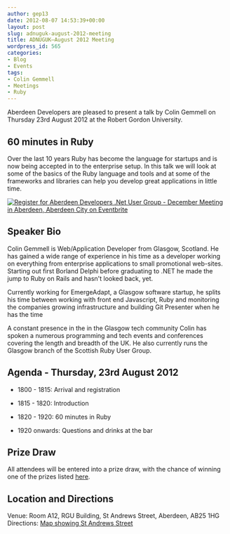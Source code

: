 ```yaml
---
author: gep13
date: 2012-08-07 14:53:39+00:00
layout: post
slug: adnuguk-august-2012-meeting
title: ADNUGUK–August 2012 Meeting
wordpress_id: 565
categories:
- Blog
- Events
tags:
- Colin Gemmell
- Meetings
- Ruby
---
```


Aberdeen Developers are pleased to present a talk by Colin Gemmell on Thursday 23rd August 2012 at the Robert Gordon University.



## 60 minutes in Ruby



Over the last 10 years Ruby has become the language for startups and is now being accepted in to the enterprise setup. In this talk we will look at some of the basics of the Ruby language and tools and at some of the frameworks and libraries can help you develop great applications in little time.



[![Register for Aberdeen Developers .Net User Group - December Meeting in Aberdeen, Aberdeen City  on Eventbrite](http://www.eventbrite.com/registerbutton?eid=2581657808)](http://adnuguk-aug2012.eventbrite.co.uk?ref=elink)



## Speaker Bio



Colin Gemmell is Web/Application Developer from Glasgow, Scotland. He has gained a wide range of experience in his time as a developer working on everything from enterprise applications to small promotional web-sites. Starting out first Borland Delphi before graduating to .NET he made the jump to Ruby on Rails and hasn't looked back, yet.



Currently working for EmergeAdapt, a Glasgow software startup, he splits his time between working with front end Javascript, Ruby and monitoring the companies growing infrastructure and building Git Presenter when he has the time



A constant presence in the in the Glasgow tech community Colin has spoken a numerous programming and tech events and conferences covering the length and breadth of the UK. He also currently runs the Glasgow branch of the Scottish Ruby User Group.



## Agenda - Thursday, 23rd August 2012




  * 1800 - 1815: Arrival and registration

  * 1815 - 1820: Introduction

  * 1820 - 1920: 60 minutes in Ruby

  * 1920 onwards: Questions and drinks at the bar


## Prize Draw



All attendees will be entered into a prize draw, with the chance of winning one of the prizes listed [here](http://www.gep13.co.uk/blog/?p=107).



## Location and Directions



Venue: Room A12, RGU Building, St Andrews Street, Aberdeen, AB25 1HG Directions: [Map showing St Andrews Street](http://www.bing.com/maps/?v=2&cp=57.149542434132776~-2.102723645985436&lvl=17&dir=0&sty=c&eo=1&form=LMLTCC)
